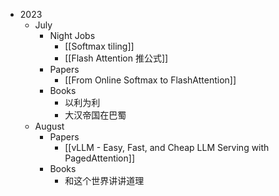 - 2023
	- July
		- Night Jobs
			- [[Softmax tiling]]
			- [[Flash Attention 推公式]]
		- Papers
			- [[From Online Softmax to FlashAttention]]
		- Books
			- 以利为利
			- 大汉帝国在巴蜀
	- August
		- Papers
			- [[vLLM - Easy, Fast, and Cheap LLM Serving with PagedAttention]]
		- Books
			- 和这个世界讲讲道理